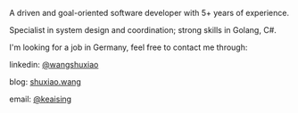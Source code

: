 A driven and goal-oriented software developer with 5+ years of experience.

Specialist in system design and coordination; strong skills in Golang, C#.

I'm looking for a job in Germany, feel free to contact me through:

linkedin: [@wangshuxiao](https://www.linkedin.com/in/wangshuxiao/)

blog: [shuxiao.wang](https://shuxiao.wang)

email: [@keaising](mailto:keaising@gmail.com)
